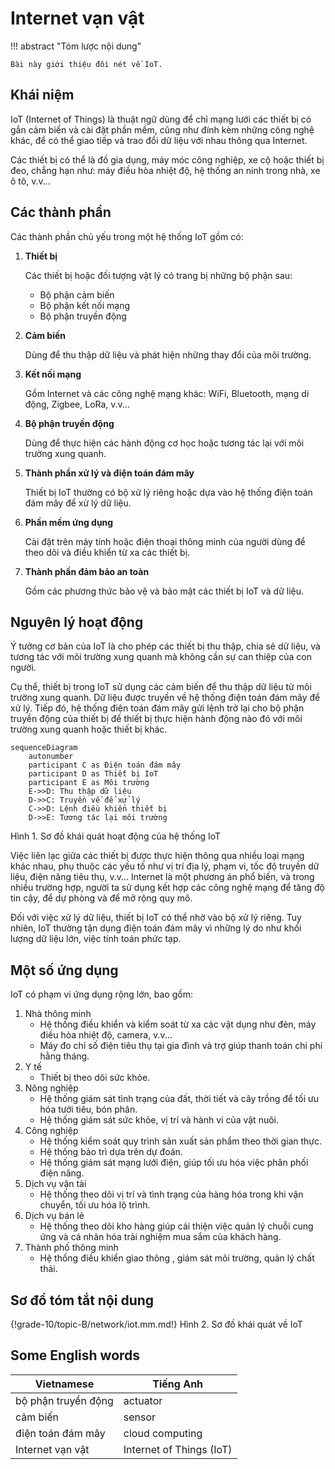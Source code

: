 # Internet vạn vật

!!! abstract "Tóm lược nội dung"

    Bài này giới thiệu đôi nét về IoT.

## Khái niệm

IoT (Internet of Things) là thuật ngữ dùng để chỉ mạng lưới các thiết bị có gắn cảm biến và cài đặt phần mềm, cũng như đính kèm những công nghệ khác, để có thể giao tiếp và trao đổi dữ liệu với nhau thông qua Internet.  

Các thiết bị có thể là đồ gia dụng, máy móc công nghiệp, xe cộ hoặc thiết bị đeo, chẳng hạn như: máy điều hòa nhiệt độ, hệ thống an ninh trong nhà, xe ô tô, v.v...  

## Các thành phần

Các thành phần chủ yếu trong một hệ thống IoT gồm có:  

1. **Thiết bị**
    
    Các thiết bị hoặc đối tượng vật lý có trang bị những bộ phận sau:
    
    - Bộ phận cảm biến    
    - Bộ phận kết nối mạng    
    - Bộ phận truyền động

2. **Cảm biến**

    Dùng để thu thập dữ liệu và phát hiện những thay đổi của môi trường.

3. **Kết nối mạng**

    Gồm Internet và các công nghệ mạng khác: WiFi, Bluetooth, mạng di động, Zigbee, LoRa, v.v...

4. **Bộ phận truyền động**

    Dùng để thực hiện các hành động cơ học hoặc tương tác lại với môi trường xung quanh.

5. **Thành phần xử lý và điện toán đám mây**

    Thiết bị IoT thường có bộ xử lý riêng hoặc dựa vào hệ thống điện toán đám mây để xử lý dữ liệu.

6. **Phần mềm ứng dụng**

    Cài đặt trên máy tính hoặc điện thoại thông minh của người dùng để theo dõi và điều khiển từ xa các thiết bị.

7. **Thành phần đảm bảo an toàn**

    Gồm các phương thức bảo vệ và bảo mật các thiết bị IoT và dữ liệu.

## Nguyên lý hoạt động

Ý tưởng cơ bản của IoT là cho phép các thiết bị thu thập, chia sẻ dữ liệu, và tương tác với môi trường xung quanh mà không cần sự can thiệp của con người. 

Cụ thể, thiết bị trong IoT sử dụng các cảm biến để thu thập dữ liệu từ môi trường xung quanh. Dữ liệu được truyền về hệ thống điện toán đám mây để xử lý. Tiếp đó, hệ thống điện toán đám mây gửi lệnh trở lại cho bộ phận truyền động của thiết bị để thiết bị thực hiện hành động nào đó với môi trường xung quanh hoặc thiết bị khác. 

``` mermaid
sequenceDiagram
    autonumber
    participant C as Điện toán đám mây
    participant D as Thiết bị IoT
    participant E as Môi trường
    E->>D: Thu thập dữ liệu
    D->>C: Truyền về để xử lý
    C->>D: Lệnh điều khiển thiết bị
    D->>E: Tương tác lại môi trường
```
Hình 1. Sơ đồ khái quát hoạt động của hệ thống IoT

Việc liên lạc giữa các thiết bị được thực hiện thông qua nhiều loại mạng khác nhau, phụ thuộc các yếu tố như vị trí địa lý, phạm vi, tốc độ truyền dữ liệu, điện năng tiêu thụ, v.v... Internet là một phương án phổ biến, và trong nhiều trường hợp, người ta sử dụng kết hợp các công nghệ mạng để tăng độ tin cậy, để dự phòng và để mở rộng quy mô.

Đối với việc xử lý dữ liệu, thiết bị IoT có thể nhờ vào bộ xử lý riêng. Tuy nhiên, IoT thường tận dụng điện toán đám mây vì những lý do như khối lượng dữ liệu lớn, việc tính toán phức tạp.

## Một số ứng dụng

IoT có phạm vi ứng dụng rộng lớn, bao gồm:

1. Nhà thông minh
    - Hệ thống điều khiển và kiểm soát từ xa các vật dụng như đèn, máy điều hòa nhiệt độ, camera, v.v...
    - Máy đo chỉ số điện tiêu thụ tại gia đình và trợ giúp thanh toán chi phí hằng tháng.
2. Y tế
    - Thiết bị theo dõi sức khỏe.
3. Nông nghiệp
    - Hệ thống giám sát tình trạng của đất, thời tiết và cây trồng để tối ưu hóa tưới tiêu, bón phân.
    - Hệ thống giám sát sức khỏe, vị trí và hành vi của vật nuôi.
4. Công nghiệp
    - Hệ thống kiểm soát quy trình sản xuất sản phẩm theo thời gian thực.
    - Hệ thống bảo trì dựa trên dự đoán.
    - Hệ thống giám sát mạng lưới điện, giúp tối ưu hóa việc phân phối điện năng.
5. Dịch vụ vận tải
    - Hệ thống theo dõi vị trí và tình trạng của hàng hóa trong khi vận chuyển, tối ưu hóa lộ trình.
6. Dịch vụ bán lẻ
    - Hệ thống theo dõi kho hàng giúp cải thiện việc quản lý chuỗi cung ứng và cá nhân hóa trải nghiệm mua sắm của khách hàng. 
7. Thành phố thông minh
    - Hệ thống điều khiển giao thông , giám sát môi trường, quản lý chất thải.

## Sơ đồ tóm tắt nội dung

{!grade-10/topic-B/network/iot.mm.md!}
Hình 2. Sơ đồ khái quát về IoT

## Some English words

| Vietnamese | Tiếng Anh | 
| --- | --- |
| bộ phận truyền động | actuator |
| cảm biến | sensor |
| điện toán đám mây | cloud computing |
| Internet vạn vật | Internet of Things (IoT) |